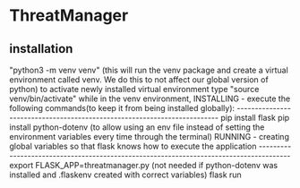 # ThreatManager


## installation
"python3 -m venv venv" (this will run the venv package and create a virtual environment called venv. We do this to not affect our global version of python)
to activate newly installed virtual environment type "source venv/bin/activate"
while in the venv environment, 
    INSTALLING - execute the following commands(to keep it from being installed globally):
    -------------------------------------------------------------------------
    pip install flask
    pip install python-dotenv (to allow using an env file instead of setting the environment variables every time through the terminal)
    RUNNING - creating global variables so that flask knows how to execute the application
    ---------------------------------------------------------------------------------------
    export FLASK_APP=threatmanager.py (not needed if python-dotenv was installed and .flaskenv created with correct variables)
    flask run
